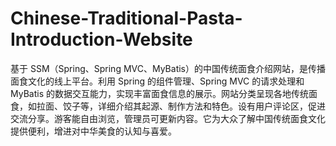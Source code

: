 # Chinese-Traditional-Pasta-Introduction-Website
基于 SSM（Spring、Spring MVC、MyBatis）的中国传统面食介绍网站，是传播面食文化的线上平台。利用 Spring 的组件管理、Spring MVC 的请求处理和 MyBatis 的数据交互能力，实现丰富面食信息的展示。网站分类呈现各地传统面食，如拉面、饺子等，详细介绍其起源、制作方法和特色。设有用户评论区，促进交流分享。游客能自由浏览，管理员可更新内容。它为大众了解中国传统面食文化提供便利，增进对中华美食的认知与喜爱。 
